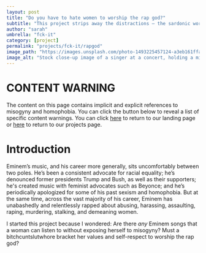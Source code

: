 ```yaml
---
layout: post
title: "Do you have to hate women to worship the rap god?"
subtitle: "This project strips away the distractions — the sardonic wordplay, the sharp beats, the power of voice and cadence — and re-contextualizes Eminem's lyrics as a time capsule of popular misogyny and toxic masculinity."
author: "sarah"
umbrella: "fck-it"
category: [project]
permalink: "projects/fck-it/rapgod"
image_path: "https://images.unsplash.com/photo-1493225457124-a3eb161ffa5f?ixid=MXwxMjA3fDB8MHxwaG90by1wYWdlfHx8fGVufDB8fHw%3D&ixlib=rb-1.2.1&auto=format&fit=crop&w=1350&q=80"
image_alt: "Stock close-up image of a singer at a concert, holding a microphone, with blurred sparks and smoke in the background."
---
```


<script src="https://cdnjs.cloudflare.com/ajax/libs/d3/6.5.0/d3.min.js" integrity="sha512-0XfwGD1nxplHpehcSVI7lY+m/5L37PNHDt+DOc7aLFckwPXjnjeA1oeNbru7YeI4VLs9i+ADnnHEhP69C9CqTA==" crossorigin="anonymous"></script>

<link
	rel="stylesheet"
	href="{{ site.baseurl }}/assets/css/projects/rapgod.css"
/>

# **CONTENT WARNING**

The content on this page contains implicit and explicit references to misogyny and homophobia. You can click the button below to reveal a list of specific content warnings. You can click [here](https://freethedataproject.com/) to return to our landing page or [here](https://freethedataproject.com/projects/) to return to our projects page.


# Introduction

Eminem’s music, and his career more generally, sits uncomfortably between two poles. He’s been a consistent advocate for racial equality; he’s denounced former presidents Trump and Bush, as well as their supporters; he's created music with feminist advocates such as Beyonce; and he’s periodically apologized for some of his past sexism and homophobia. But at the same time, across the vast majority of his career, Eminem has unabashedly and relentlessly rapped about abusing, harassing, assaulting, raping, murdering, stalking, and demeaning women. 

I started this project because I wondered: Are there _any_ Eminem songs that a woman can listen to without exposing herself to misogyny? Must a bitchcuntslutwhore bracket her values and self-respect to worship the rap god? 

